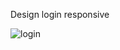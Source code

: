 Design login responsive

![login](https://user-images.githubusercontent.com/67799202/177223491-569c09a7-e61b-4561-bb0d-340f388ee473.png)
